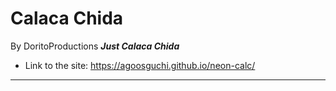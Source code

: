 # **Calaca Chida**
By DoritoProductions
***Just Calaca Chida***

- Link to the site: https://agoosguchi.github.io/neon-calc/

------
